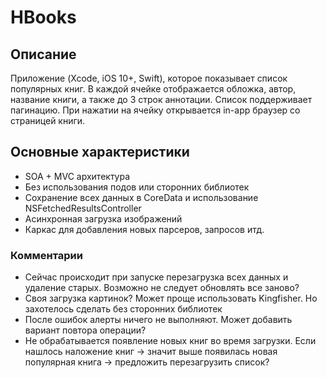 #  HBooks
## Описание
Приложение (Xcode, iOS 10+, Swift), которое показывает список популярных книг.
В каждой ячейке отображается обложка, автор, название книги, а также до 3 строк аннотации.
Список поддерживает пагинацию.
При нажатии на ячейку открывается in-app браузер со страницей книги.

## Основные характеристики
* SOA + MVC архитектура
* Без использования подов или сторонних библиотек
* Сохранение всех данных в CoreData и использование NSFetchedResultsController
* Асинхронная загрузка изображений
* Каркас для добавления новых парсеров, запросов итд.


### Комментарии
* Сейчас происходит при запуске перезагрузка всех данных и удаление старых. Возможно не следует обновлять все заново?
* Своя загрузка картинок? Может проще использовать Kingfisher. Но захотелось сделать без сторонних библиотек
* После ошибок алерты ничего не выполняют. Может добавить вариант повтора операции?
* Не обрабатывается появление новых книг во время загрузки. Если нашлось наложение книг -> значит выше появилась новая популярная книга -> предложить перезагрузить список?




